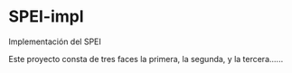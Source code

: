 # SPEI-impl
Implementación del SPEI

Este proyecto consta de tres faces 
la primera,
la segunda,
y la tercera......
